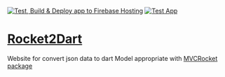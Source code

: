 [![Test, Build & Deploy app to Firebase Hosting](https://github.com/JahezAcademy/Json2dart_web/actions/workflows/deploy-web.yml/badge.svg)](https://github.com/JahezAcademy/Json2dart_web/actions/workflows/deploy-web.yml)
[![Test App](https://github.com/JahezAcademy/rocket2dart/actions/workflows/ci-workflow.yaml/badge.svg)](https://github.com/JahezAcademy/rocket2dart/actions/workflows/ci-workflow.yaml)
# [Rocket2Dart](json2dart.web.app)

Website for convert json data to dart Model appropriate with [MVCRocket package](https://pub.dev/packages/mvc_rocket)



